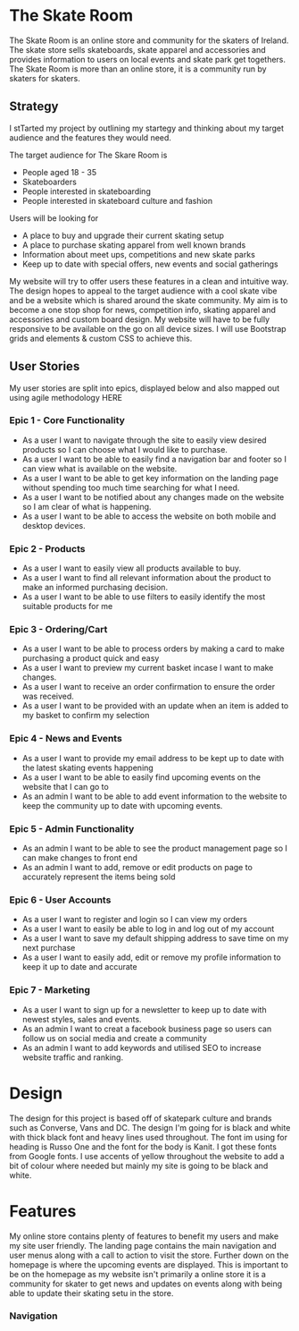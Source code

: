 # The Skate Room

The Skate Room is an online store and community for the skaters of Ireland. The skate store sells skateboards, skate apparel and accessories and provides information to users on local events and skate park get togethers. The Skate Room is more than an online store, it is a community run by skaters for skaters.

## Strategy

I stTarted my project by outlining my startegy and thinking about my target audience and the features they would need.

The target audience for The Skare Room is

- People aged 18 - 35
- Skateboarders
- People interested in skateboarding
- People interested in skateboard culture and fashion

Users will be looking for

- A place to buy and upgrade their current skating setup
- A place to purchase skating apparel from well known brands
- Information about meet ups, competitions and new skate parks
- Keep up to date with special offers, new events and social gatherings

My website will try to offer users these features in a clean and intuitive way. The design hopes to appeal to the target audience with a cool skate vibe and be a website which is shared around the skate community. My aim is to become a one stop shop for news, competition info, skating apparel and accessories and custom board design. My website will have to be fully responsive to be available on the go on all device sizes. I will use Bootstrap grids and elements & custom CSS to achieve this.

## User Stories

My user stories are split into epics, displayed below and also mapped out using agile methodology HERE

### Epic 1 - Core Functionality

- As a user I want to navigate through the site to easily view desired products so I can choose what I would like to purchase.
- As a user I want to be able to easily find a navigation bar and footer so I can view what is available on the website.
- As a user I want to be able to get key information on the landing page without spending too much time searching for what I need.
- As a user I want to be notified about any changes made on the website so I am clear of what is happening.
- As a user I want to be able to access the website on both mobile and desktop devices.

### Epic 2 - Products

- As a user I want to easily view all products available to buy.
- As a user I want to find all relevant information about the product to make an informed purchasing decision.
- As a user I want to be able to use filters to easily identify the most suitable products for me

### Epic 3 - Ordering/Cart

- As a user I want to be able to process orders by making a card to make purchasing a product quick and easy
- As a user I want to preview my current basket incase I want to make changes.
- As a user I want to receive an order confirmation to ensure the order was received.
- As a user I want to be provided with an update when an item is added to my basket to confirm my selection

### Epic 4 - News and Events

- As a user I want to provide my email address to be kept up to date with the latest skating events happening
- As a user I want to be able to easily find upcoming events on the website that I can go to
- As an admin I want to be able to add event information to the website to keep the community up to date with upcoming events.

### Epic 5 - Admin Functionality

- As an admin I want to be able to see the product management page so I can make changes to front end
- As an admin I want to add, remove or edit products on page to accurately represent the items being sold

### Epic 6 - User Accounts

- As a user I want to register and login so I can view my orders
- As a user I want to easily be able to log in and log out of my account
- As a user I want to save my default shipping address to save time on my next purchase
- As a user I want to easily add, edit or remove my profile information to keep it up to date and accurate

### Epic 7 - Marketing

- As a user I want to sign up for a newsletter to keep up to date with newest styles, sales and events.
- As an admin I want to creat a facebook business page so users can follow us on social media and create a community
- As an admin I want to add keywords and utilised SEO to increase website traffic and ranking.

# Design

The design for this project is based off of skatepark culture and brands such as Converse, Vans and DC. The design I'm going for is black and white with thick black font and heavy lines used throughout. The font im using for heading is Russo One and the font for the body is Kanit. I got these fonts from Google fonts. I use accents of yellow throughout the website to add a bit of colour where needed but mainly my site is going to be black and white.

# Features

My online store contains plenty of features to benefit my users and make my site user friendly. The landing page contains the main navigation and user menus along with a call to action to visit the store. Further down on the homepage is where the upcoming events are displayed. This is important to be on the homepage as my website isn't primarily a online store it is a community for skater to get news and updates on events along with being able to update their skating setu  in the store.

### Navigation
